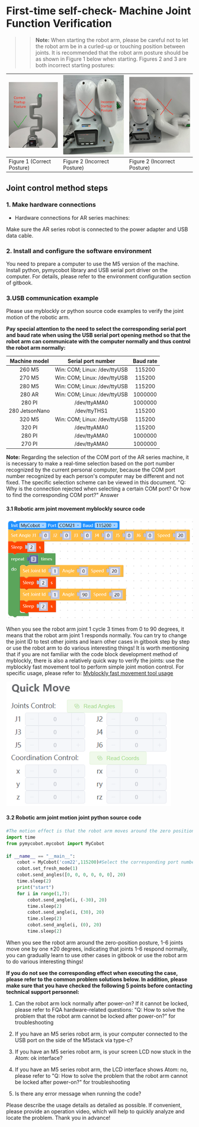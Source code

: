 # First-time self-check- Machine Joint Function Verification

>> **Note:** When starting the robot arm, please be careful not to let the robot arm be in a curled-up or touching position between joints. It is recommended that the robot arm posture should be as shown in Figure 1 below when starting. Figures 2 and 3 are both incorrect starting postures:

| ![](../../resource/4-SupportAndService/9.Troubleshooting/9.images/check_1.png) | ![](../../resource/4-SupportAndService/9.Troubleshooting/9.images/check_2.png) |  ![](../../resource/4-SupportAndService/9.Troubleshooting/9.images/check_3.png)  |
|---------------|---------------|---------------|
| Figure 1 (Correct Posture)     | Figure 2 (Incorrect Posture)     |  Figure 2 (Incorrect Posture)      |

## Joint control method steps

### 1. Make hardware connections

- Hardware connections for AR series machines:

Make sure the AR series robot is connected to the power adapter and USB data cable.

### 2. Install and configure the software environment

You need to prepare a computer to use the M5 version of the machine. Install python, pymycobot library and USB serial port driver on the computer. For details, please refer to the environment configuration section of gitbook.

### 3.USB communication example

Please use myblockly or python source code examples to verify the joint motion of the robotic arm.

**Pay special attention to the need to select the corresponding serial port and baud rate when using the USB serial port opening method so that the robot arm can communicate with the computer normally and thus control the robot arm normally:**

| Machine model | Serial port number | Baud rate |
| :-----------: | :---------: | :---------: |
| 260 M5         | Win: COM; Linux: /dev/ttyUSB | 115200 |
| 270 M5         | Win: COM; Linux: /dev/ttyUSB | 115200 |
| 280 M5         | Win: COM; Linux: /dev/ttyUSB | 115200 |
| 280 AR         | Win: COM; Linux: /dev/ttyUSB | 1000000 |
| 280 PI         | /dev/ttyAMA0 | 1000000 |
| 280 JetsonNano         | /dev/ttyTHS1 | 115200 |
| 320 M5         | Win: COM; Linux: /dev/ttyUSB | 115200 |
| 320 PI         | /dev/ttyAMA0 | 115200 |
| 280 PI         | /dev/ttyAMA0 | 1000000 |
| 270 PI         | /dev/ttyAMA0 | 1000000 |

**Note:** Regarding the selection of the COM port of the AR series machine, it is necessary to make a real-time selection based on the port number recognized by the current personal computer, because the COM port number recognized by each person's computer may be different and not fixed. The specific selection scheme can be viewed in this document. "Q: Why is the connection rejected when selecting a certain COM port? Or how to find the corresponding COM port?" Answer

#### 3.1 Robotic arm joint movement myblockly source code

![](../../resource/4-SupportAndService/9.Troubleshooting/9.images/check_5.png)

When you see the robot arm joint 1 cycle 3 times from 0 to 90 degrees, it means that the robot arm joint 1 responds normally. You can try to change the joint ID to test other joints and learn other cases in gitbook step by step or use the robot arm to do various interesting things!
It is worth mentioning that if you are not familiar with the code block development method of myblockly, there is also a relatively quick way to verify the joints: use the myblockly fast movement tool to perform simple joint motion control. For specific usage, please refer to: [Myblockly fast movement tool usage](https://drive.google.com/file/d/1pDR-WBjkGrLcRdeshDmAMIWbEpu_jsJW/view?usp=sharing)

![](../../resource/4-SupportAndService/9.Troubleshooting/9.images/check_6.png)

#### 3.2 Robotic arm joint motion joint python source code

```python
#The motion effect is that the robot arm moves around the zero position, and the 1-6 joints move one by one ±20 degrees
import time
from pymycobot.mycobot import MyCobot

if __name__ == "__main__":
    cobot = MyCobot('com22',115200)#Select the corresponding port number and baud rate according to the model
    cobot.set_fresh_mode(1)
    cobot.send_angles([0, 0, 0, 0, 0, 0], 20)
    time.sleep(2)
    print("start")
    for i in range(1,7):
        cobot.send_angle(i, (-30), 20)
        time.sleep(2)
        cobot.send_angle(i, (30), 20)
        time.sleep(2)
        cobot.send_angle(i, (0), 20)
        time.sleep(2)

```

When you see the robot arm around the zero-position posture, 1-6 joints move one by one ±20 degrees, indicating that joints 1-6 respond normally, you can gradually learn to use other cases in gitbook or use the robot arm to do various interesting things!

**If you do not see the corresponding effect when executing the case, please refer to the common problem solutions below. In addition, please make sure that you have checked the following 5 points before contacting technical support personnel:**

1. Can the robot arm lock normally after power-on? If it cannot be locked, please refer to FQA hardware-related questions: "Q: How to solve the problem that the robot arm cannot be locked after power-on?" for troubleshooting

2. If you have an M5 series robot arm, is your computer connected to the USB port on the side of the M5stack via type-c?

3. If you have an M5 series robot arm, is your screen LCD now stuck in the Atom: ok interface?

4. If you have an M5 series robot arm, the LCD interface shows Atom: no, please refer to "Q: How to solve the problem that the robot arm cannot be locked after power-on?" for troubleshooting

5. Is there any error message when running the code?

Please describe the usage details as detailed as possible. If convenient, please provide an operation video, which will help to quickly analyze and locate the problem. Thank you in advance!
